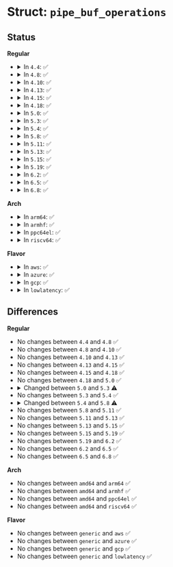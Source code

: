 # Struct: <code>pipe_buf_operations</code>

## Status
<b>Regular</b>
<ul>
<li>
<details>
<summary>In <code>4.4</code>: ✅</summary>

```c
struct pipe_buf_operations {
    int can_merge;
    int (*confirm)(struct pipe_inode_info *, struct pipe_buffer *);
    void (*release)(struct pipe_inode_info *, struct pipe_buffer *);
    int (*steal)(struct pipe_inode_info *, struct pipe_buffer *);
    void (*get)(struct pipe_inode_info *, struct pipe_buffer *);
};
```
</details>
</li>
<li>
<details>
<summary>In <code>4.8</code>: ✅</summary>

```c
struct pipe_buf_operations {
    int can_merge;
    int (*confirm)(struct pipe_inode_info *, struct pipe_buffer *);
    void (*release)(struct pipe_inode_info *, struct pipe_buffer *);
    int (*steal)(struct pipe_inode_info *, struct pipe_buffer *);
    void (*get)(struct pipe_inode_info *, struct pipe_buffer *);
};
```
</details>
</li>
<li>
<details>
<summary>In <code>4.10</code>: ✅</summary>

```c
struct pipe_buf_operations {
    int can_merge;
    int (*confirm)(struct pipe_inode_info *, struct pipe_buffer *);
    void (*release)(struct pipe_inode_info *, struct pipe_buffer *);
    int (*steal)(struct pipe_inode_info *, struct pipe_buffer *);
    void (*get)(struct pipe_inode_info *, struct pipe_buffer *);
};
```
</details>
</li>
<li>
<details>
<summary>In <code>4.13</code>: ✅</summary>

```c
struct pipe_buf_operations {
    int can_merge;
    int (*confirm)(struct pipe_inode_info *, struct pipe_buffer *);
    void (*release)(struct pipe_inode_info *, struct pipe_buffer *);
    int (*steal)(struct pipe_inode_info *, struct pipe_buffer *);
    void (*get)(struct pipe_inode_info *, struct pipe_buffer *);
};
```
</details>
</li>
<li>
<details>
<summary>In <code>4.15</code>: ✅</summary>

```c
struct pipe_buf_operations {
    int can_merge;
    int (*confirm)(struct pipe_inode_info *, struct pipe_buffer *);
    void (*release)(struct pipe_inode_info *, struct pipe_buffer *);
    int (*steal)(struct pipe_inode_info *, struct pipe_buffer *);
    void (*get)(struct pipe_inode_info *, struct pipe_buffer *);
};
```
</details>
</li>
<li>
<details>
<summary>In <code>4.18</code>: ✅</summary>

```c
struct pipe_buf_operations {
    int can_merge;
    int (*confirm)(struct pipe_inode_info *, struct pipe_buffer *);
    void (*release)(struct pipe_inode_info *, struct pipe_buffer *);
    int (*steal)(struct pipe_inode_info *, struct pipe_buffer *);
    void (*get)(struct pipe_inode_info *, struct pipe_buffer *);
};
```
</details>
</li>
<li>
<details>
<summary>In <code>5.0</code>: ✅</summary>

```c
struct pipe_buf_operations {
    int can_merge;
    int (*confirm)(struct pipe_inode_info *, struct pipe_buffer *);
    void (*release)(struct pipe_inode_info *, struct pipe_buffer *);
    int (*steal)(struct pipe_inode_info *, struct pipe_buffer *);
    void (*get)(struct pipe_inode_info *, struct pipe_buffer *);
};
```
</details>
</li>
<li>
<details>
<summary>In <code>5.3</code>: ✅</summary>

```c
struct pipe_buf_operations {
    int (*confirm)(struct pipe_inode_info *, struct pipe_buffer *);
    void (*release)(struct pipe_inode_info *, struct pipe_buffer *);
    int (*steal)(struct pipe_inode_info *, struct pipe_buffer *);
    bool (*get)(struct pipe_inode_info *, struct pipe_buffer *);
};
```
</details>
</li>
<li>
<details>
<summary>In <code>5.4</code>: ✅</summary>

```c
struct pipe_buf_operations {
    int (*confirm)(struct pipe_inode_info *, struct pipe_buffer *);
    void (*release)(struct pipe_inode_info *, struct pipe_buffer *);
    int (*steal)(struct pipe_inode_info *, struct pipe_buffer *);
    bool (*get)(struct pipe_inode_info *, struct pipe_buffer *);
};
```
</details>
</li>
<li>
<details>
<summary>In <code>5.8</code>: ✅</summary>

```c
struct pipe_buf_operations {
    int (*confirm)(struct pipe_inode_info *, struct pipe_buffer *);
    void (*release)(struct pipe_inode_info *, struct pipe_buffer *);
    bool (*try_steal)(struct pipe_inode_info *, struct pipe_buffer *);
    bool (*get)(struct pipe_inode_info *, struct pipe_buffer *);
};
```
</details>
</li>
<li>
<details>
<summary>In <code>5.11</code>: ✅</summary>

```c
struct pipe_buf_operations {
    int (*confirm)(struct pipe_inode_info *, struct pipe_buffer *);
    void (*release)(struct pipe_inode_info *, struct pipe_buffer *);
    bool (*try_steal)(struct pipe_inode_info *, struct pipe_buffer *);
    bool (*get)(struct pipe_inode_info *, struct pipe_buffer *);
};
```
</details>
</li>
<li>
<details>
<summary>In <code>5.13</code>: ✅</summary>

```c
struct pipe_buf_operations {
    int (*confirm)(struct pipe_inode_info *, struct pipe_buffer *);
    void (*release)(struct pipe_inode_info *, struct pipe_buffer *);
    bool (*try_steal)(struct pipe_inode_info *, struct pipe_buffer *);
    bool (*get)(struct pipe_inode_info *, struct pipe_buffer *);
};
```
</details>
</li>
<li>
<details>
<summary>In <code>5.15</code>: ✅</summary>

```c
struct pipe_buf_operations {
    int (*confirm)(struct pipe_inode_info *, struct pipe_buffer *);
    void (*release)(struct pipe_inode_info *, struct pipe_buffer *);
    bool (*try_steal)(struct pipe_inode_info *, struct pipe_buffer *);
    bool (*get)(struct pipe_inode_info *, struct pipe_buffer *);
};
```
</details>
</li>
<li>
<details>
<summary>In <code>5.19</code>: ✅</summary>

```c
struct pipe_buf_operations {
    int (*confirm)(struct pipe_inode_info *, struct pipe_buffer *);
    void (*release)(struct pipe_inode_info *, struct pipe_buffer *);
    bool (*try_steal)(struct pipe_inode_info *, struct pipe_buffer *);
    bool (*get)(struct pipe_inode_info *, struct pipe_buffer *);
};
```
</details>
</li>
<li>
<details>
<summary>In <code>6.2</code>: ✅</summary>

```c
struct pipe_buf_operations {
    int (*confirm)(struct pipe_inode_info *, struct pipe_buffer *);
    void (*release)(struct pipe_inode_info *, struct pipe_buffer *);
    bool (*try_steal)(struct pipe_inode_info *, struct pipe_buffer *);
    bool (*get)(struct pipe_inode_info *, struct pipe_buffer *);
};
```
</details>
</li>
<li>
<details>
<summary>In <code>6.5</code>: ✅</summary>

```c
struct pipe_buf_operations {
    int (*confirm)(struct pipe_inode_info *, struct pipe_buffer *);
    void (*release)(struct pipe_inode_info *, struct pipe_buffer *);
    bool (*try_steal)(struct pipe_inode_info *, struct pipe_buffer *);
    bool (*get)(struct pipe_inode_info *, struct pipe_buffer *);
};
```
</details>
</li>
<li>
<details>
<summary>In <code>6.8</code>: ✅</summary>

```c
struct pipe_buf_operations {
    int (*confirm)(struct pipe_inode_info *, struct pipe_buffer *);
    void (*release)(struct pipe_inode_info *, struct pipe_buffer *);
    bool (*try_steal)(struct pipe_inode_info *, struct pipe_buffer *);
    bool (*get)(struct pipe_inode_info *, struct pipe_buffer *);
};
```
</details>
</li>
</ul>
<b>Arch</b>
<ul>
<li>
<details>
<summary>In <code>arm64</code>: ✅</summary>

```c
struct pipe_buf_operations {
    int (*confirm)(struct pipe_inode_info *, struct pipe_buffer *);
    void (*release)(struct pipe_inode_info *, struct pipe_buffer *);
    int (*steal)(struct pipe_inode_info *, struct pipe_buffer *);
    bool (*get)(struct pipe_inode_info *, struct pipe_buffer *);
};
```
</details>
</li>
<li>
<details>
<summary>In <code>armhf</code>: ✅</summary>

```c
struct pipe_buf_operations {
    int (*confirm)(struct pipe_inode_info *, struct pipe_buffer *);
    void (*release)(struct pipe_inode_info *, struct pipe_buffer *);
    int (*steal)(struct pipe_inode_info *, struct pipe_buffer *);
    bool (*get)(struct pipe_inode_info *, struct pipe_buffer *);
};
```
</details>
</li>
<li>
<details>
<summary>In <code>ppc64el</code>: ✅</summary>

```c
struct pipe_buf_operations {
    int (*confirm)(struct pipe_inode_info *, struct pipe_buffer *);
    void (*release)(struct pipe_inode_info *, struct pipe_buffer *);
    int (*steal)(struct pipe_inode_info *, struct pipe_buffer *);
    bool (*get)(struct pipe_inode_info *, struct pipe_buffer *);
};
```
</details>
</li>
<li>
<details>
<summary>In <code>riscv64</code>: ✅</summary>

```c
struct pipe_buf_operations {
    int (*confirm)(struct pipe_inode_info *, struct pipe_buffer *);
    void (*release)(struct pipe_inode_info *, struct pipe_buffer *);
    int (*steal)(struct pipe_inode_info *, struct pipe_buffer *);
    bool (*get)(struct pipe_inode_info *, struct pipe_buffer *);
};
```
</details>
</li>
</ul>
<b>Flavor</b>
<ul>
<li>
<details>
<summary>In <code>aws</code>: ✅</summary>

```c
struct pipe_buf_operations {
    int (*confirm)(struct pipe_inode_info *, struct pipe_buffer *);
    void (*release)(struct pipe_inode_info *, struct pipe_buffer *);
    int (*steal)(struct pipe_inode_info *, struct pipe_buffer *);
    bool (*get)(struct pipe_inode_info *, struct pipe_buffer *);
};
```
</details>
</li>
<li>
<details>
<summary>In <code>azure</code>: ✅</summary>

```c
struct pipe_buf_operations {
    int (*confirm)(struct pipe_inode_info *, struct pipe_buffer *);
    void (*release)(struct pipe_inode_info *, struct pipe_buffer *);
    int (*steal)(struct pipe_inode_info *, struct pipe_buffer *);
    bool (*get)(struct pipe_inode_info *, struct pipe_buffer *);
};
```
</details>
</li>
<li>
<details>
<summary>In <code>gcp</code>: ✅</summary>

```c
struct pipe_buf_operations {
    int (*confirm)(struct pipe_inode_info *, struct pipe_buffer *);
    void (*release)(struct pipe_inode_info *, struct pipe_buffer *);
    int (*steal)(struct pipe_inode_info *, struct pipe_buffer *);
    bool (*get)(struct pipe_inode_info *, struct pipe_buffer *);
};
```
</details>
</li>
<li>
<details>
<summary>In <code>lowlatency</code>: ✅</summary>

```c
struct pipe_buf_operations {
    int (*confirm)(struct pipe_inode_info *, struct pipe_buffer *);
    void (*release)(struct pipe_inode_info *, struct pipe_buffer *);
    int (*steal)(struct pipe_inode_info *, struct pipe_buffer *);
    bool (*get)(struct pipe_inode_info *, struct pipe_buffer *);
};
```
</details>
</li>
</ul>

## Differences
<b>Regular</b>
<ul>
<li>
No changes between <code>4.4</code> and <code>4.8</code> ✅
</li>
<li>
No changes between <code>4.8</code> and <code>4.10</code> ✅
</li>
<li>
No changes between <code>4.10</code> and <code>4.13</code> ✅
</li>
<li>
No changes between <code>4.13</code> and <code>4.15</code> ✅
</li>
<li>
No changes between <code>4.15</code> and <code>4.18</code> ✅
</li>
<li>
No changes between <code>4.18</code> and <code>5.0</code> ✅
</li>
<li>
<details>
<summary>Changed between <code>5.0</code> and <code>5.3</code> ⚠️</summary>
<ul>
<li>
<b>Field removed. </b>
<code>int can_merge</code>
</li>
<li>
<b>Field type changed. </b>
<code>void (*get)(struct pipe_inode_info *, struct pipe_buffer *)</code> ➡️ <code>bool (*get)(struct pipe_inode_info *, struct pipe_buffer *)</code>
</li>
</ul>
</details>
</li>
<li>
No changes between <code>5.3</code> and <code>5.4</code> ✅
</li>
<li>
<details>
<summary>Changed between <code>5.4</code> and <code>5.8</code> ⚠️</summary>
<ul>
<li>
<b>Field added. </b>
<code>bool (*try_steal)(struct pipe_inode_info *, struct pipe_buffer *)</code>
</li>
<li>
<b>Field removed. </b>
<code>int (*steal)(struct pipe_inode_info *, struct pipe_buffer *)</code>
</li>
</ul>
</details>
</li>
<li>
No changes between <code>5.8</code> and <code>5.11</code> ✅
</li>
<li>
No changes between <code>5.11</code> and <code>5.13</code> ✅
</li>
<li>
No changes between <code>5.13</code> and <code>5.15</code> ✅
</li>
<li>
No changes between <code>5.15</code> and <code>5.19</code> ✅
</li>
<li>
No changes between <code>5.19</code> and <code>6.2</code> ✅
</li>
<li>
No changes between <code>6.2</code> and <code>6.5</code> ✅
</li>
<li>
No changes between <code>6.5</code> and <code>6.8</code> ✅
</li>
</ul>
<b>Arch</b>
<ul>
<li>
No changes between <code>amd64</code> and <code>arm64</code> ✅
</li>
<li>
No changes between <code>amd64</code> and <code>armhf</code> ✅
</li>
<li>
No changes between <code>amd64</code> and <code>ppc64el</code> ✅
</li>
<li>
No changes between <code>amd64</code> and <code>riscv64</code> ✅
</li>
</ul>
<b>Flavor</b>
<ul>
<li>
No changes between <code>generic</code> and <code>aws</code> ✅
</li>
<li>
No changes between <code>generic</code> and <code>azure</code> ✅
</li>
<li>
No changes between <code>generic</code> and <code>gcp</code> ✅
</li>
<li>
No changes between <code>generic</code> and <code>lowlatency</code> ✅
</li>
</ul>
